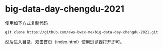 # big-data-day-chengdu-2021



使用如下方式复制代码
```
git clone https://github.com/aws-bwcx-me/big-data-day-chengdu-2021.git
```

然后进入目录，双击首页（index.html）使用浏览器打开即可。

